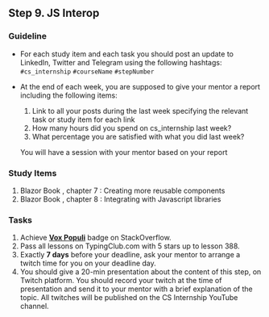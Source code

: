 ## Step 9. JS Interop

### Guideline

- For each study item and each task you should post an update to LinkedIn, Twitter and Telegram using the following hashtags:
  `#cs_internship`
  `#courseName`
  `#stepNumber`

- At the end of each week, you are supposed to give your mentor a report including the following items:

  1. Link to all your posts during the last week specifying the relevant task or study item for each link
  2. How many hours did you spend on cs_internship last week?
  3. What percentage you are satisfied with what you did last week?

  You will have a session with your mentor based on your report

### Study Items <!-- omit in toc -->

1. Blazor Book , chapter 7 : Creating more reusable components
2. Blazor Book , chapter 8 : Integrating with Javascript libraries

### Tasks <!-- omit in toc -->

1. Achieve [**Vox Populi**](https://stackoverflow.com/help/badges/1108/vox-populi) badge on StackOverflow.
2. Pass all lessons on TypingClub.com with 5 stars up to lesson 388.
3. Exactly **7 days** before your deadline, ask your mentor to arrange a twitch time for you on your deadline day.
4. You should give a 20-min presentation about the content of this step, on Twitch platform. You should record your twitch at the time of presentation and send it to your mentor with a brief explanation of the topic. All twitches will be published on the CS Internship YouTube channel.
